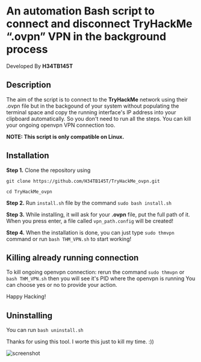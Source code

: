 # An automation Bash script to connect and disconnect TryHackMe “.ovpn” VPN in the background process
Developed By **H34TB145T**

## Description
The aim of the script is to connect to the **TryHackMe** network using 
their .ovpn file but in the backgound of your system without populating the terminal space
and copy the running interface's IP address into your clipboard automatically.
So you don't need to run all the steps. You can kill your ongoing openvpn VPN connection too.

**NOTE: This script is only compatible on Linux.**


## Installation

**Step 1.** Clone the repository using 

```git clone https://github.com/H34TB145T/TryHackMe_ovpn.git```

```cd TryHackMe_ovpn```

**Step 2.** Run ```install.sh``` file by the command ```sudo bash install.sh```

**Step 3.** While installing, it will ask for your **.ovpn** file, put the full path of it. When you press enter, a file called `vpn_path.config` will be created!

**Step 4.** When the installation is done, you can just type ```sudo thmvpn``` command or run ```bash THM_VPN.sh``` to start working!

## Killing already running connection
To kill ongoing openvpn connection:
rerun the command ```sudo thmvpn``` or ```bash THM_VPN.sh```
then you will see it's PID where the openvpn is running
You can choose yes or no to provide your action.

Happy Hacking!

## Uninstalling
You can run ```bash uninstall.sh```

Thanks for using this tool. I worte this just to kill my time. :))

![screenshot](https://raw.githubusercontent.com/H34TB145T/TryHackMe_ovpn/main/image.jpg)
